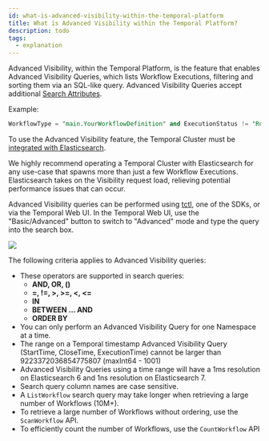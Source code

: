 ```yaml
---
id: what-is-advanced-visibility-within-the-temporal-platform
title: What is Advanced Visibility within the Temporal Platform?
description: todo
tags:
  - explanation
---
```


Advanced Visibility, within the Temporal Platform, is the feature that enables Advanced Visibility Queries, which lists Workflow Executions, filtering and sorting them via an SQL-like query.
Advanced Visibility Queries accept additional [Search Attributes](/docs/content/what-is-a-search-attribute).

Example:

```sql
WorkflowType = "main.YourWorkflowDefinition" and ExecutionStatus != "Running" and (StartTime > "2021-06-07T16:46:34.236-08:00" or CloseTime > "2021-06-07T16:46:34-08:00") order by StartTime desc
```

To use the Advanced Visibility feature, the Temporal Cluster must be [integrated with Elasticsearch](how-to-integrate-elasticsearch-into-a-temporal-cluster).

We highly recommend operating a Temporal Cluster with Elasticsearch for any use-case that spawns more than just a few Workflow Executions.
Elasticsearch takes on the Visibility request load, relieving potential performance issues that can occur.

Advanced Visibility queries can be performed using [tctl](/docs/system-tools/tctl/#search-workflows), one of the SDKs, or via the Temporal Web UI.
In the Temporal Web UI, use the "Basic/Advanced" button to switch to "Advanced" mode and type the query into the search box.

![](/img/docs/web-ui-advanced-search-button.png)

The following criteria applies to Advanced Visibility queries:

- These operators are supported in search queries:
  - **AND, OR, ()**
  - **=, !=, >, >=, <, <=**
  - **IN**
  - **BETWEEN ... AND**
  - **ORDER BY**
- You can only perform an Advanced Visibility Query for one Namespace at a time.
- The range on a Temporal timestamp Advanced Visibility Query (StartTime, CloseTime, ExecutionTime) cannot be larger than 9223372036854775807 (maxInt64 - 1001)
- Advanced Visibility Queries using a time range will have a 1ms resolution on Elasticsearch 6 and 1ns resolution on Elasticsearch 7.
- Search query column names are case sensitive.
- A `ListWorkflow` search query may take longer when retrieving a large number of Workflows (10M+).
- To retrieve a large number of Workflows without ordering, use the `ScanWorkflow` API.
- To efficiently count the number of Workflows, use the `CountWorkflow` API

